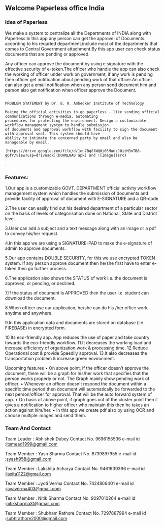 ## Welcome Paperless office India

### Idea of Paperless

We make a system to centralize all the Departments of INDIA along with Paperless.In this app any person can get the approvel of Documents according to his requried department.include most of the departments that comes to Central Government attachment.By this app user can check status documents that are pending or approved.


Any officer can approve the document by using e signature with the effective security of e-token.The officer who handle the app can also check the working of officer under work on government, if any work is pending then officer get notification about pending work of that officer.An officer can also get a email notification when any person send document him and person also get notification when officer approve the Document.

``` Features:

PROBLEM STATEMENT by Dr. B. R. Ambedker Institute of Technology

Making the official activities to go paperless - like sending official communications through e-media, automating
procedures for protecting the environment. Design a customizable workflow management system to handle submission 
of documents and approval workflow with facility to sign the document with approval seal. This system should have
ability to intimate the concerned party by email and also be manageable by email.

[https://drive.google.com/file/d/1ou7Bq8lWQ0i05MunzJOizM3nTB8-qGfr/view?usp=drivesdk](DOWNLOAD apk) and ![Image](src)
```

.

### Features:
1.Our app is a customizable GOVT. DEPARTMENT official activity workflow management system which handles the submission of documents and provide facility of approval of document with E-SIGNATURE and a QR-code.

2.The user can easily find out his desired department of a particular sector on the basis of levels of categorisation done on National, State and District level.

3.User can add a subject and a text message along with an image or a pdf to convey his/her request.

4.In this app we are using a SIGNATURE-PAD to make the e-signature of admin to approve documents.

5.Our app contains DOUBLE SECURITY, for this we use encrypted TOKEN system. If any person approve document then he/she first have to enter e-token then go further process.

6.The application also shows the STATUS of work i.e. the document is approved, or pending, or declined.

7.If the status of document is APPROVED then the user i.e. student can download the document.

8.When officer use our application, he/she can do his /her office work anytime and anywhere.

9.In this application data and documents are stored on database (i.e. FIREBASE) in encrypted form.

10.Its eco-friendly app. App reduces the use of paper and take country towards the eco-friendly workflow.
11.It decreases the working load and increase efficiency of organization work & processing time.
12.Reduce Operational cost & provide Speedily approval.
13.It also decreases the transportation problem & increase green environment.


Upcoming features
•	On above point, if the officer doesn’t approve the document, there will be a graph for his/her work that specifies that the person works properly or not. The Graph mainly show pending work of officer.
•	Whenever an officer doesn’t respond the document within a specific time period then document will automatically be forwarded to the next person/officer for approval. That will be the auto forward system of app.
•	On basis of above point, if graph goes out of the cluster point then it gives a notification to higher officer who maintain this then he takes an action against him/her.
•	In this app we create pdf also by using OCR and choose multiple images and send them.



### Team And Contact
 Team Leader :   Abhishek Dubey   Contact No. 9696155536    e-mail id :itsmead1999@gmail.com
 
 Team Member :   Yash Sharma      Contact No. 8739897955    e-mail id :syash958@gmail.com
 
 Team Member :   Lakshita Acharya  Contact No. 9461639396    e-mail id :laxita1122@gmail.com
 
 Team Member :   Jyoti Verma      Contact No. 7424806401     e-mail id :jayaverma403@gmail.com
 
 Team Member :   Nitik Sharma     Contact No. 9097010264     e-mail id :nitiksharma31@gmail.com
 
 Team Member :   Shubham Rathore   Contact No. 7297887994     e-mail id :subhrathore2000@gmail.com


